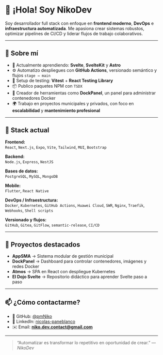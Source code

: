 # 👋 ¡Hola! Soy NikoDev

Soy desarrollador full stack con enfoque en **frontend moderno**, **DevOps** e **infraestructura automatizada**. Me apasiona crear sistemas robustos, optimizar pipelines de CI/CD y liderar flujos de trabajo colaborativos.

---

## 🚀 Sobre mí

- 🧠 Actualmente aprendiendo: **Svelte**, **SvelteKit** y **Astro**
- ⚙️ Automatizo despliegues con **GitHub Actions**, versionado semántico y flujos `stage → main`
- 🧪 Setup de testing: **Vitest** + **React Testing Library**
- 📦 Publico paquetes NPM con `TSDX`
- 🧩 Creador de herramientas como **DockPanel**, un panel para administrar contenedores Docker
- 🌍 Trabajo en proyectos municipales y privados, con foco en **escalabilidad** y **mantenimiento profesional**

---

## 🧰 Stack actual

**Frontend:**  
`React`, `Next.js`, `Expo`, `Vite`, `Tailwind`, `MUI`, `Bootstrap`

**Backend:**  
`Node.js`, `Express`, `NestJS`

**Bases de datos:**  
`PostgreSQL`, `MySQL`, `MongoDB`

**Mobile:**  
`Flutter`, `React Native`

**DevOps / Infraestructura:**  
`Docker`, `Kubernetes`, `GitHub Actions`, `Huawei Cloud`, `SWR`, `Nginx`, `Traefik`, `Webhooks`, `Shell scripts`

**Versionado y flujos:**  
`GitHub`, `Gitea`, `GitFlow`, `semantic-release`, `CI/CD`

---

## 📂 Proyectos destacados

- **AppSMA** → Sistema modular de gestión municipal  
- **DockPanel** → Dashboard para controlar contenedores, imágenes y redes Docker  
- **Atmos** → SPA en React con despliegue Kubernetes  
- **El Dojo Svelte** → Repositorio didáctico para aprender Svelte paso a paso

---

## 📫 ¿Cómo contactarme?

- 🐙 GitHub: [@pmNiko](https://github.com/pmNiko)  
- 💼 LinkedIn: [nicolas-paneblanco](https://www.linkedin.com/in/nicol%C3%A1s-paneblanco-527108190/)  
- ✉️ Email: **niko.dev.contact@gmail.com**

---

> “Automatizar es transformar lo repetitivo en oportunidad de crear.” — *NikoDev*

